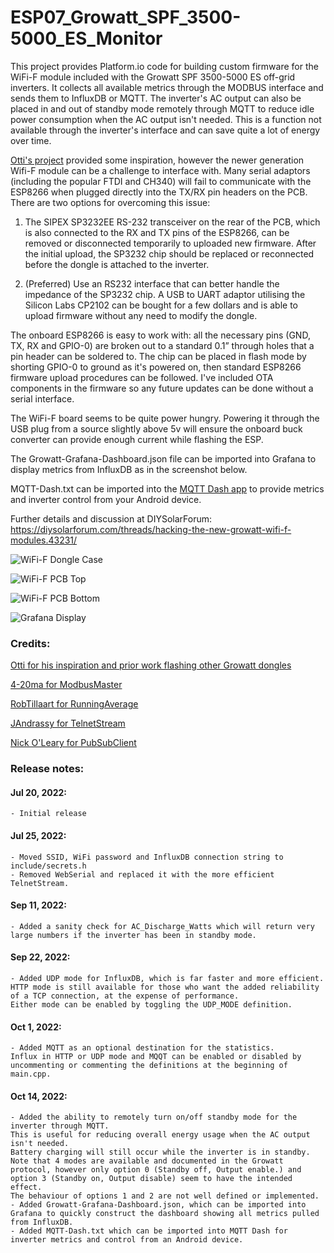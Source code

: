 # ESP07_Growatt_SPF_3500-5000_ES_Monitor
This project provides Platform.io code for building custom firmware for the WiFi-F module included with the Growatt SPF 3500-5000 ES off-grid inverters. It collects all available metrics through the MODBUS interface and sends them to InfluxDB or MQTT. The inverter's AC output can also be placed in and out of standby mode remotely through MQTT to reduce idle power consumption when the AC output isn't needed. This is a function not available through the inverter's interface and can save quite a lot of energy over time.

[Otti's project](https://github.com/otti/Growatt_ShineWiFi-S) provided some inspiration, however the newer generation Wifi-F module can be a challenge to interface with. Many serial adaptors (including the popular FTDI and CH340) will fail to communicate with the ESP8266 when plugged directly into the TX/RX pin headers on the PCB. There are two options for overcoming this issue:

1. The SIPEX SP3232EE RS-232 transceiver on the rear of the PCB, which is also connected to the RX and TX pins of the ESP8266, can be removed or disconnected temporarily to uploaded new firmware. After the initial upload, the SP3232 chip should be replaced or reconnected before the dongle is attached to the inverter.

2. (Preferred) Use an RS232 interface that can better handle the impedance of the SP3232 chip. A USB to UART adaptor utilising the Silicon Labs CP2102 can be bought for a few dollars and is able to upload firmware without any need to modify the dongle.

The onboard ESP8266 is easy to work with: all the necessary pins (GND, TX, RX and GPIO-0) are broken out to a standard 0.1” through holes that a pin header can be soldered to. The chip can be placed in flash mode by shorting GPIO-0 to ground as it's powered on, then standard ESP8266 firmware upload procedures can be followed.
I've included OTA components in the firmware so any future updates can be done without a serial interface.

The WiFi-F board seems to be quite power hungry. Powering it through the USB plug from a source slightly above 5v will ensure the onboard buck converter can provide enough current while flashing the ESP.

The Growatt-Grafana-Dashboard.json file can be imported into Grafana to display metrics from InfluxDB as in the screenshot below.

MQTT-Dash.txt can be imported into the [MQTT Dash app](https://play.google.com/store/apps/details?id=net.routix.mqttdash) to provide metrics and inverter control from your Android device.

Further details and discussion at DIYSolarForum: https://diysolarforum.com/threads/hacking-the-new-growatt-wifi-f-modules.43231/

![WiFi-F Dongle Case](https://github.com/octal-ip/ESP07_Growatt_SPF_3500-5000_ES_Monitor/blob/main/pics/Wifi-F%20Case.jpg "WiFi-F Dongle Case")

![WiFi-F PCB Top](https://github.com/octal-ip/ESP07_Growatt_SPF_3500-5000_ES_Monitor/blob/main/pics/WiFi-F%20PCB%20Top.jpg "WiFi-F Dongle Top")

![WiFi-F PCB Bottom](https://github.com/octal-ip/ESP07_Growatt_SPF_3500-5000_ES_Monitor/blob/main/pics/WiFi-F%20PCB%20Bottom.jpg "WiFi-F Dongle Bottom")

![Grafana Display](https://github.com/octal-ip/ESP07_Growatt_SPF_3500-5000_ES_Monitor/blob/main/pics/Growatt_Grafana.png "Grafana Display")




### Credits:
[Otti for his inspiration and prior work flashing other Growatt dongles](https://github.com/otti/Growatt_ShineWiFi-S)

[4-20ma for ModbusMaster](https://github.com/4-20ma/ModbusMaster)

[RobTillaart for RunningAverage](https://github.com/RobTillaart/RunningAverage)

[JAndrassy for TelnetStream](https://github.com/jandrassy/TelnetStream)

[Nick O'Leary for PubSubClient](https://github.com/knolleary/pubsubclient)



### Release notes:
#### Jul 20, 2022:
	- Initial release

#### Jul 25, 2022:
	- Moved SSID, WiFi password and InfluxDB connection string to include/secrets.h
	- Removed WebSerial and replaced it with the more efficient TelnetStream.

#### Sep 11, 2022:
	- Added a sanity check for AC_Discharge_Watts which will return very large numbers if the inverter has been in standby mode.
	
#### Sep 22, 2022:
	- Added UDP mode for InfluxDB, which is far faster and more efficient.
	HTTP mode is still available for those who want the added reliability of a TCP connection, at the expense of performance.
	Either mode can be enabled by toggling the UDP_MODE definition.
	
#### Oct 1, 2022:
	- Added MQTT as an optional destination for the statistics.
	Influx in HTTP or UDP mode and MQQT can be enabled or disabled by uncommenting or commenting the definitions at the beginning of main.cpp.
	
#### Oct 14, 2022:
	- Added the ability to remotely turn on/off standby mode for the inverter through MQTT.
	This is useful for reducing overall energy usage when the AC output isn't needed.
	Battery charging will still occur while the inverter is in standby.
	Note that 4 modes are available and documented in the Growatt protocol, however only option 0 (Standby off, Output enable.) and option 3 (Standby on, Output disable) seem to have the intended effect.
	The behaviour of options 1 and 2 are not well defined or implemented.
	- Added Growatt-Grafana-Dashboard.json, which can be imported into Grafana to quickly construct the dashboard showing all metrics pulled from InfluxDB.
	- Added MQTT-Dash.txt which can be imported into MQTT Dash for inverter metrics and control from an Android device.
